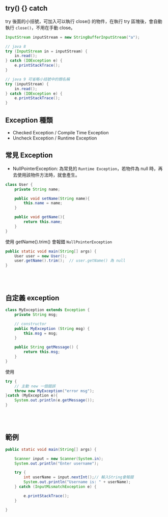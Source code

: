 ## try() {} catch
try 後面的小括號，可加入可以執行 close() 的物件，在執行 try 區塊後，會自動執行 `close()`，不用在手動 close。
```java
InputStream inputStream = new StringBufferInputStream("a");

// java 8
try (InputStream in = inputStream) {
    in.read();
} catch (IOException e) {
    e.printStackTrace();
}

// java 9 可省略小括號中的類名稱
try (inputStream) {
    in.read();
} catch (IOException e) {
    e.printStackTrace();
}
```

## Exception 種類

* Checked Exception / Compile Time Exception
* Uncheck Exception / Runtime Exception

## 常見 Exception
* NullPointerException: 為常見的 `Runtime Exception`，若物件為 null 時，再去使用該物件方法時，就會產生。

```java
class User {
    private String name;

    public void setName(String name){
        this.name = name;
    }

    public void getName(){
        return this.name;
    }
}
```
使用 getName().trim() 會報錯 `NullPointerException`
```java
public static void main(String[] args) {
    User user = new User();
    user.getName().trim();  // user.getName() 為 null
}
```

<br/>


<br/>

## 自定義 exception
```java
class MyException extends Exception {
    private String msg;

    // constructor
    public MyException (String msg) {
        this.msg = msg;
    }

    public String getMessage() {
        return this.msg;
    }
}
```
使用
```java
try {
    // 主動 new 一個錯誤
    throw new MyException("error msg");
}catch (MyException e){
    System.out.println(e.getMessage());
}
```

<br/>

<br/>

## 範例
```java
public static void main(String[] args) {

    Scanner input = new Scanner(System.in);
    System.out.println("Enter username");

    try {
        int userName = input.nextInt();// 輸入String會報錯
        System.out.println("Username is: " + userName);
    } catch (InputMismatchException e) {

        e.printStackTrace();
    }

}
```